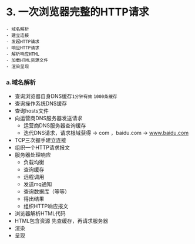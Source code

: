 # 3. 一次浏览器完整的HTTP请求
    - 域名解析
    - 建立连接
    - 发起HTTP请求
    - 响应HTTP请求
    - 解析响应HTML
    - 加载HTML资源文件
    - 渲染呈现
    
### a.**域名解析**
- 查询浏览器自身DNS缓存`1分钟有效` `1000条缓存`
- 查询操作系统DNS缓存
- 查询hosts文件
- 向运营商DNS服务器发送请求
    - 运营商DNS服务器查询缓存
    - 迭代DNS请求，请求根域获得 -> com ，baidu.com -> www.baidu.com
- TCP三次握手建立连接
- 组织一个HTTP请求报文
- 服务器处理响应
    - 负载均衡
    - 查询缓存
    - 远程调用
    - 发送mq通知
    - 查询数据库（等等）
    - 得出结果
    - 组织HTTP响应报文
- 浏览器解析HTML代码
- HTML包含资源 先查缓存，再请求服务器
- 渲染
- 呈现